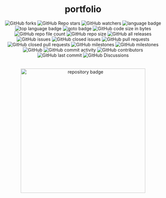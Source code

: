 <h1 align="center">portfolio</h1>

<!-- repository summary badges start -->
<div align="center">
    <img alt="GitHub forks" src="https://img.shields.io/github/forks/STRINGLABITSOLUTIONS/portfolio?style=social">
    <img alt="GitHub Repo stars" src="https://img.shields.io/github/stars/STRINGLABITSOLUTIONS/portfolio?style=social">
    <img alt="GitHub watchers" src="https://img.shields.io/github/watchers/STRINGLABITSOLUTIONS/portfolio?style=social">
    <img alt="language badge" src="https://img.shields.io/github/languages/count/STRINGLABITSOLUTIONS/portfolio"/>
    <img alt="top language badge" src="https://img.shields.io/github/languages/top/STRINGLABITSOLUTIONS/portfolio">
    <img alt="goto badge" src="https://img.shields.io/github/search/STRINGLABITSOLUTIONS/portfolio/goto">
    <img alt="GitHub code size in bytes" src="https://img.shields.io/github/languages/code-size/STRINGLABITSOLUTIONS/portfolio">
    <img alt="GitHub repo file count" src="https://img.shields.io/github/directory-file-count/STRINGLABITSOLUTIONS/portfolio">
    <img alt="GitHub repo size" src="https://img.shields.io/github/repo-size/STRINGLABITSOLUTIONS/portfolio">
    <img alt="GitHub all releases" src="https://img.shields.io/github/downloads/STRINGLABITSOLUTIONS/portfolio/total">
    <img alt="GitHub issues" src="https://img.shields.io/github/issues-raw/STRINGLABITSOLUTIONS/portfolio">
    <img alt="GitHub closed issues" src="https://img.shields.io/github/issues-closed-raw/STRINGLABITSOLUTIONS/portfolio">
    <img alt="GitHub pull requests" src="https://img.shields.io/github/issues-pr-raw/STRINGLABITSOLUTIONS/portfolio">
    <img alt="GitHub closed pull requests" src="https://img.shields.io/github/issues-pr-closed-raw/STRINGLABITSOLUTIONS/portfolio">
    <img alt="GitHub milestones" src="https://img.shields.io/github/milestones/open/STRINGLABITSOLUTIONS/portfolio">
    <img alt="GitHub milestones" src="https://img.shields.io/github/milestones/closed/STRINGLABITSOLUTIONS/portfolio">
    <img alt="GitHub" src="https://img.shields.io/github/license/STRINGLABITSOLUTIONS/portfolio">
    <img alt="GitHub commit activity" src="https://img.shields.io/github/commit-activity/w/STRINGLABITSOLUTIONS/portfolio">
    <img alt="GitHub contributors" src="https://img.shields.io/github/contributors/STRINGLABITSOLUTIONS/portfolio">
    <img alt="GitHub last commit" src="https://img.shields.io/github/last-commit/STRINGLABITSOLUTIONS/portfolio">
    <img alt="GitHub Discussions" src="https://img.shields.io/github/discussions/STRINGLABITSOLUTIONS/portfolio">
</div>
<!-- repository summary badges end -->

<br>
<br>

<div align="center">
    <a href="https://github.com/STRINGLABITSOLUTIONS/portfolio">
        <img width="396" src="https://github-readme-stats-mu-jet.vercel.app/api/pin/?username=STRINGLABITSOLUTIONS&repo=portfolio&theme=react&bg_color=0D1117&border_color=61dafb&hide_border=false" alt="repository badge" />
    </a>
</div>

<br>
<br>